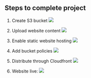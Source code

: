 ## Steps to complete project


1. Create S3 bucket
  ![](https://i.imgur.com/F9hh8k0.png)

1. Upload website content
  ![](https://i.imgur.com/5wqH0t4.png)

1. Enable static website hosting
  ![](https://i.imgur.com/kZuevA2.png)

1. Add bucket policies
  ![](https://i.imgur.com/xkJKptR.png)

1. Distribute through Cloudfront
  ![](https://i.imgur.com/3LNUcoj.png)

1. Website live:
  ![](https://i.imgur.com/ccVN1jQ.jpg)
